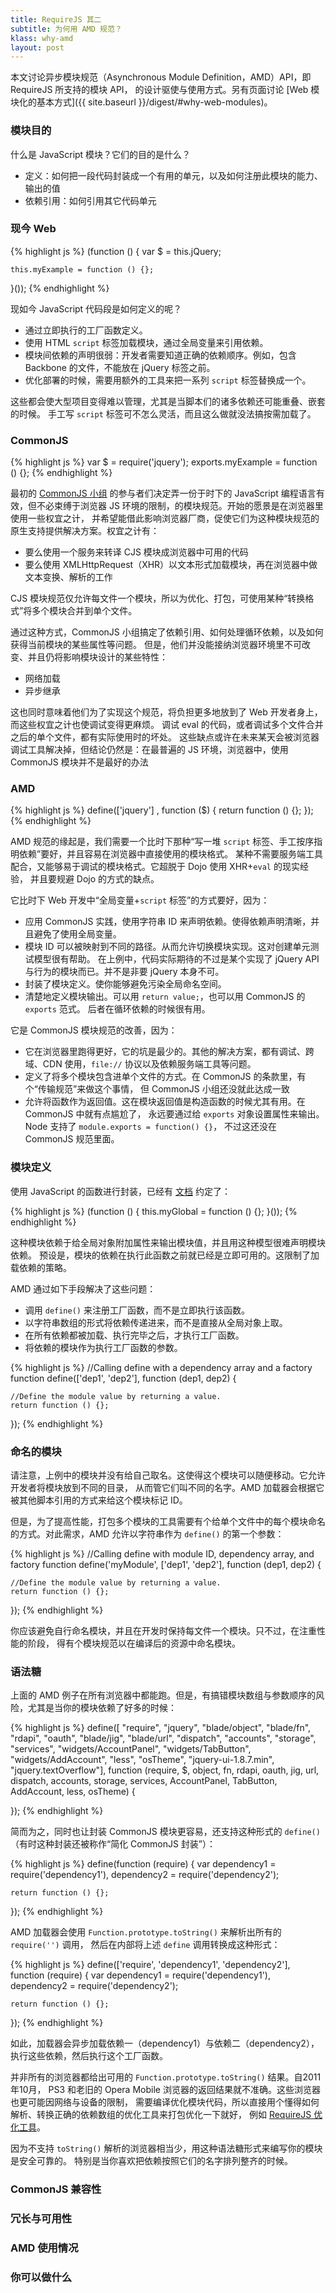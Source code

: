 ```yaml
---
title: RequireJS 其二
subtitle: 为何用 AMD 规范？
klass: why-amd
layout: post
---
```


本文讨论异步模块规范（Asynchronous Module Definition，AMD）API，即 RequireJS 所支持的模块 API，
的设计驱使与使用方式。另有页面讨论 [Web 模块化的基本方式]({{ site.baseurl }}/digest/#why-web-modules)。

### 模块目的

什么是 JavaScript 模块？它们的目的是什么？

 - 定义：如何把一段代码封装成一个有用的单元，以及如何注册此模块的能力、输出的值
 - 依赖引用：如何引用其它代码单元

### 现今 Web

{% highlight js %}
(function () {
    var $ = this.jQuery;

    this.myExample = function () {};
}());
{% endhighlight %}

现如今 JavaScript 代码段是如何定义的呢？

 - 通过立即执行的工厂函数定义。
 - 使用 HTML `script` 标签加载模块，通过全局变量来引用依赖。
 - 模块间依赖的声明很弱：开发者需要知道正确的依赖顺序。例如，包含 Backbone 的文件，不能放在 jQuery 标签之前。
 - 优化部署的时候，需要用额外的工具来把一系列 `script` 标签替换成一个。

这些都会使大型项目变得难以管理，尤其是当脚本们的诸多依赖还可能重叠、嵌套的时候。
手工写 `script` 标签可不怎么灵活，而且这么做就没法搞按需加载了。

### CommonJS

{% highlight js %}
var $ = require('jquery');
exports.myExample = function () {};
{% endhighlight %}

最初的 [CommonJS 小组](http://groups.google.com/group/commonjs) 的参与者们决定弄一份于时下的
JavaScript 编程语言有效，但不必束缚于浏览器 JS 环境的限制，的模块规范。开始的愿景是在浏览器里使用一些权宜之计，
并希望能借此影响浏览器厂商，促使它们为这种模块规范的原生支持提供解决方案。权宜之计有：

 - 要么使用一个服务来转译 CJS 模块成浏览器中可用的代码
 - 要么使用 XMLHttpRequest（XHR）以文本形式加载模块，再在浏览器中做文本变换、解析的工作

CJS 模块规范仅允许每文件一个模块，所以为优化、打包，可使用某种“转换格式”将多个模块合并到单个文件。

通过这种方式，CommonJS 小组搞定了依赖引用、如何处理循环依赖，以及如何获得当前模块的某些属性等问题。
但是，他们并没能接纳浏览器环境里不可改变、并且仍将影响模块设计的某些特性：

 - 网络加载
 - 异步继承

这也同时意味着他们为了实现这个规范，将负担更多地放到了 Web 开发者身上，而这些权宜之计也使调试变得更麻烦。
调试 eval 的代码，或者调试多个文件合并之后的单个文件，都有实际使用时的坏处。
这些缺点或许在未来某天会被浏览器调试工具解决掉，但结论仍然是：在最普遍的 JS 环境，浏览器中，使用 CommonJS 模块并不是最好的办法

### AMD

{% highlight js %}
define(['jquery'] , function ($) {
    return function () {};
});
{% endhighlight %}

AMD 规范的缘起是，我们需要一个比时下那种“写一堆 `script` 标签、手工按序指明依赖”要好，并且容易在浏览器中直接使用的模块格式。
某种不需要服务端工具配合，又能够易于调试的模块格式。它超脱于 Dojo 使用 XHR+`eval` 的现实经验，
并且要规避 Dojo 的方式的缺点。

它比时下 Web 开发中“全局变量+`script` 标签”的方式要好，因为：

 - 应用 CommonJS 实践，使用字符串 ID 来声明依赖。使得依赖声明清晰，并且避免了使用全局变量。
 - 模块 ID 可以被映射到不同的路径。从而允许切换模块实现。这对创建单元测试模型很有帮助。
   在上例中，代码实际期待的不过是某个实现了 jQuery API 与行为的模块而已。并不是非要 jQuery 本身不可。
 - 封装了模块定义。使你能够避免污染全局命名空间。
 - 清楚地定义模块输出。可以用 `return value;`，也可以用 CommonJS 的 `exports` 范式。
   后者在循环依赖的时候很有用。

它是 CommonJS 模块规范的改善，因为：

 - 它在浏览器里跑得更好，它的坑是最少的。其他的解决方案，都有调试、跨域、CDN 使用，`file://` 协议以及依赖服务端工具等问题。
 - 定义了将多个模块包含进单个文件的方式。在 CommonJS 的条款里，有个“传输规范”来做这个事情，
   但 CommonJS 小组还没就此达成一致
 - 允许将函数作为返回值。这在模块返回值是构造函数的时候尤其有用。在 CommonJS 中就有点尴尬了，
   永远要通过给 `exports` 对象设置属性来输出。Node 支持了 `module.exports = function() {}`，
   不过这还没在 CommonJS 规范里面。

### 模块定义

使用 JavaScript 的函数进行封装，已经有
[文档](http://www.adequatelygood.com/2010/3/JavaScript-Module-Pattern-In-Depth) 约定了：

{% highlight js %}
(function () {
   this.myGlobal = function () {};
}());
{% endhighlight %}

这种模块依赖于给全局对象附加属性来输出模块值，并且用这种模型很难声明模块依赖。
预设是，模块的依赖在执行此函数之前就已经是立即可用的。这限制了加载依赖的策略。

AMD 通过如下手段解决了这些问题：

 - 调用 `define()` 来注册工厂函数，而不是立即执行该函数。
 - 以字符串数组的形式将依赖传递进来，而不是直接从全局对象上取。
 - 在所有依赖都被加载、执行完毕之后，才执行工厂函数。
 - 将依赖的模块作为执行工厂函数的参数。

{% highlight js %}
//Calling define with a dependency array and a factory function
define(['dep1', 'dep2'], function (dep1, dep2) {

    //Define the module value by returning a value.
    return function () {};
});
{% endhighlight %}

### 命名的模块

请注意，上例中的模块并没有给自己取名。这使得这个模块可以随便移动。它允许开发者将模块放到不同的目录，
从而管它们叫不同的名字。AMD 加载器会根据它被其他脚本引用的方式来给这个模块标记 ID。

但是，为了提高性能，打包多个模块的工具需要有个给单个文件中的每个模块命名的方式。对此需求，AMD
允许以字符串作为 `define()` 的第一个参数：

{% highlight js %}
//Calling define with module ID, dependency array, and factory function
define('myModule', ['dep1', 'dep2'], function (dep1, dep2) {

    //Define the module value by returning a value.
    return function () {};
});
{% endhighlight %}

你应该避免自行命名模块，并且在开发时保持每文件一个模块。只不过，在注重性能的阶段，
得有个模块规范以在编译后的资源中命名模块。

### 语法糖

上面的 AMD 例子在所有浏览器中都能跑。但是，有搞错模块数组与参数顺序的风险，尤其是当你的模块依赖了好多的时候：

{% highlight js %}
define([ "require", "jquery", "blade/object", "blade/fn", "rdapi",
         "oauth", "blade/jig", "blade/url", "dispatch", "accounts",
         "storage", "services", "widgets/AccountPanel", "widgets/TabButton",
         "widgets/AddAccount", "less", "osTheme", "jquery-ui-1.8.7.min",
         "jquery.textOverflow"],
function (require,   $,        object,         fn,         rdapi,
          oauth,   jig,         url,         dispatch,   accounts,
          storage,   services,   AccountPanel,           TabButton,
          AddAccount,           less,   osTheme) {

});
{% endhighlight %}

简而为之，同时也让封装 CommonJS 模块更容易，还支持这种形式的 `define()`
（有时这种封装还被称作“简化 CommonJS 封装”）：

{% highlight js %}
define(function (require) {
    var dependency1 = require('dependency1'),
        dependency2 = require('dependency2');

    return function () {};
});
{% endhighlight %}

AMD 加载器会使用 `Function.prototype.toString()` 来解析出所有的 `require('')` 调用，
然后在内部将上述 `define` 调用转换成这种形式：

{% highlight js %}
define(['require', 'dependency1', 'dependency2'], function (require) {
    var dependency1 = require('dependency1'),
        dependency2 = require('dependency2');

    return function () {};
});
{% endhighlight %}

如此，加载器会异步加载依赖一（dependency1）与依赖二（dependency2），执行这些依赖，然后执行这个工厂函数。

并非所有的浏览器都给出可用的 `Function.prototype.toString()` 结果。自2011年10月，
PS3 和老旧的 Opera Mobile 浏览器的返回结果就不准确。这些浏览器也更可能因网络与设备的限制，
需要编译优化模块代码，所以直接用个懂得如何解析、转换正确的依赖数组的优化工具来打包优化一下就好，
例如 [RequireJS 优化工具](http://requirejs.org/docs/optimization.html)。

因为不支持 `toString()` 解析的浏览器相当少，用这种语法糖形式来编写你的模块是安全可靠的。
特别是当你喜欢把依赖按照它们的名字排列整齐的时候。

### CommonJS 兼容性

### 冗长与可用性

### AMD 使用情况

### 你可以做什么